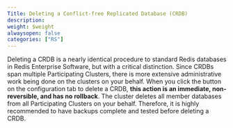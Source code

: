 ```yaml
---
Title: Deleting a Conflict-free Replicated Database (CRDB)
description: 
weight: $weight
alwaysopen: false
categories: ["RS"]
---
```

Deleting a CRDB is a nearly identical procedure to standard Redis
databases in Redis Enterprise Software, but with a critical distinction.
Since CRDBs span multiple Participating Clusters, there is more
extensive administrative work being done on the clusters on your behalf.
When you click the button on the configuration tab to delete a CRDB,
**this action is an immediate, non-reversible, and has no rollback**.
The cluster deletes all member databases from all Participating Clusters
on your behalf. Therefore, it is highly recommended to have backups
complete and tested before deleting a CRDB.
